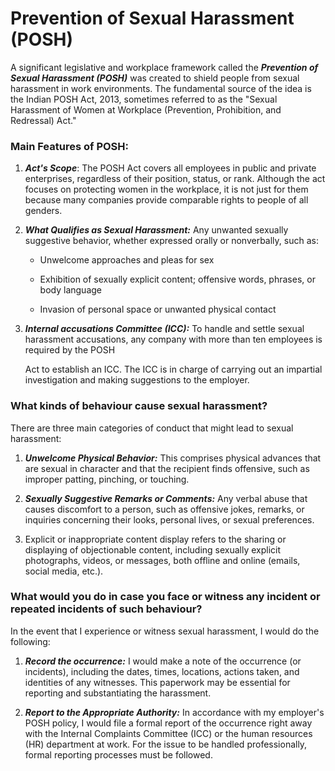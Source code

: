 # Prevention of Sexual Harassment (POSH)
A significant legislative and workplace framework called the ***Prevention of Sexual Harassment (POSH)*** was created to shield people from sexual harassment in work environments. The fundamental source of the idea is the Indian POSH Act, 2013, sometimes referred to as the "Sexual Harassment of Women at Workplace (Prevention, Prohibition, and Redressal) Act."

### Main Features of POSH:

 1) ***Act's Scope***: The POSH Act covers all employees in public and private enterprises, regardless of their position, status, or rank. Although the act   focuses  on protecting women in the workplace, it is not just for them because many companies provide comparable rights to people of all genders.

 2) ***What Qualifies as Sexual Harassment:*** Any unwanted sexually suggestive behavior, whether expressed orally or nonverbally, such as:

     - Unwelcome approaches and pleas for sex

     - Exhibition of sexually explicit content; offensive words, phrases, or body language

     -   Invasion of personal space or unwanted physical contact
    
3) ***Internal accusations Committee (ICC):*** To handle and settle sexual harassment accusations, any company with more than ten employees is required by the POSH 

   Act to establish an ICC. The ICC is in charge of carrying out an impartial investigation and making suggestions to the employer.

### What kinds of behaviour cause sexual harassment?

 There are three main categories of conduct that might lead to sexual harassment:

1) ***Unwelcome Physical Behavior:*** This comprises physical advances that are sexual in character and that the recipient finds offensive, such as improper patting, pinching, or touching.

2)  ***Sexually Suggestive Remarks or Comments:*** Any verbal abuse that causes discomfort to a person, such as offensive jokes, remarks, or inquiries concerning their looks, personal lives, or sexual preferences.

3) Explicit or inappropriate content display refers to the sharing or displaying of objectionable content, including sexually explicit photographs, videos, or messages, both offline and online (emails, social media, etc.).

### What would you do in case you face or witness any incident or repeated incidents of such behaviour? 

In the event that I experience or witness sexual harassment, I would do the following:

1) ***Record the occurrence:*** I would make a note of the occurrence (or incidents), including the dates, times, locations, actions taken, and identities of any witnesses. This paperwork may be essential for reporting and substantiating the harassment.

2) ***Report to the Appropriate Authority:*** In accordance with my employer's POSH policy, I would file a formal report of the occurrence right away with the Internal Complaints Committee (ICC) or the human resources (HR) department at work. For the issue to be handled professionally, formal reporting processes must be followed.
